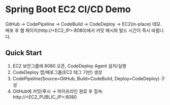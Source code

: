 # Spring Boot EC2 CI/CD Demo

GitHub → CodePipeline → CodeBuild → CodeDeploy → EC2(in-place) 데모.
배포 후 웹 페이지(http://<EC2_IP>:8080)에서 커밋 해시와 빌드 시간이 즉시 바뀝니다.

## Quick Start
1) EC2 보안그룹에 8080 오픈, CodeDeploy Agent 설치/실행
2) CodeDeploy 앱/배포그룹(EC2 태그 기반) 생성
3) CodePipeline(Source=GitHub, Build=CodeBuild, Deploy=CodeDeploy) 구성
4) GitHub에 커밋/푸시 → 파이프라인 완료 후 접속: http://<EC2_PUBLIC_IP>:8080
